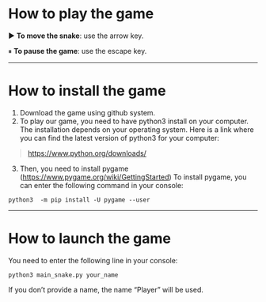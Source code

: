 <h1> How to play the game</h1>

▶️ __To move the snake__: use the arrow key.

⏸ __To pause the game__: use the escape key.

<hr>

<h1>How to install the game</h1>

1. Download the game using github system.
2. To play our game, you need to have python3 install on your computer.
The installation depends on your operating system. Here is a link where you can find the latest version of python3 for your computer:
> https://www.python.org/downloads/
3. Then, you need to install pygame (https://www.pygame.org/wiki/GettingStarted)
To install pygame, you can enter the following command in your console:

```
python3  -m pip install -U pygame --user
```

<hr>

<h1>How to launch the game</h1>

You need to enter the following line in your console:

```
python3 main_snake.py your_name
```

If you don’t provide a name, the name “Player” will be used.
